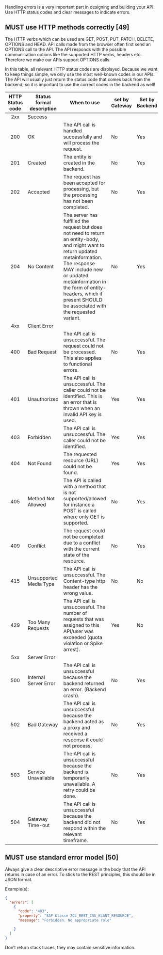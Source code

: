 Handling errors is a very important part in designing and building your API. Use HTTP status codes and clear messages to indicate errors.

## MUST use HTTP methods correctly [49]

The HTTP verbs which can be used are GET, POST, PUT, PATCH, DELETE, OPTIONS and HEAD. API calls made from the browser often first send an OPTIONS call to the API. The API responds with the possible communication options like the supported HTTP verbs, headers etc. Therefore we make our APIs support OPTIONS calls.

In this table, all relevant HTTP status codes are displayed. Because we want to keep things simple, we only use the most well-known codes in our APIs. The API will usually just return the status code that comes back from the backend, so it is important to use the correct codes in the backend as well! 

|HTTP Status code |Status formal description |When to use|set by Gateway|Set by Backend|
|:---:|---|---|---|---|
|2xx| Success||
|200| OK| The API call is handled successfully and will process the request.|No|Yes|
|201| Created| The entity is created in the backend.|No|Yes|
|202| Accepted| The request has been accepted for processing, but the processing has not been completed.|No|Yes|
|204| No Content| The server has fulfilled the request but does not need to return an entity-body, and might want to return updated metainformation. The response MAY include new or updated metainformation in the form of entity-headers, which if present SHOULD be associated with the requested variant.|No|Yes|
|4xx| Client Error|| 
|400| Bad Request| The API call is unsuccessful. The request could not be processed. This also applies to functional errors.|No|Yes|
|401| Unauthorized| The API call is unsuccessful. The caller could not be identified. This is an error that is thrown when an invalid API key is used.|Yes|Yes|
|403| Forbidden| The API call is unsuccessful. The caller could not be identified.|Yes|Yes|
|404| Not Found| The requested resource (URL) could not be found.|Yes|Yes|
|405| Method Not Allowed| The API is called with a method that is not supported/allowed for instance a POST is called where only GET is supported.|No|Yes|
|409| Conflict| The request could not be completed due to a conflict with the current state of the resource.  |No|Yes|
|415| Unsupported Media Type| The API call is unsuccessful. The Content-type http header has the wrong value. |No|No|
|429| Too Many Requests| The API call is unsuccessful. The number of requests that was assigned to this API/user was exceeded (quota violation or Spike arrest).|Yes|No|
|5xx| Server Error| |
|500| Internal Server Error| The API call is unsuccessful because the backend returned an error. (Backend crash).|No|Yes|
|502| Bad Gateway| The API call is unsuccessful because the backend acted as a proxy and received a response it could not process.|No|Yes|
|503| Service Unavailable| The API call is unsuccessful because the backend is temporarily unavailable. A retry could be done.|No|Yes|
|504| Gateway Time-out| The API call is unsuccessful because the backend did not respond within the relevant timeframe.|No|Yes|

## MUST use standard error model [50]

Always give a clear descriptive error message in the body that the API returns in case of an error. To stick to the REST principles, this should be in JSON format.

Example(s):

```json
{ 
  "errors": [
    {
      "code": "403",
      "property": "SAP Klasse ZCL_REST_ISU_KLANT_RESOURCE",
      "message": "Forbidden. No appropriate role"

    }
  ]
}                           
```

Don’t return stack traces, they may contain sensitive information.
